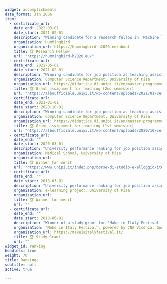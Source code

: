 ```yaml
---
widget: accomplishments
date_format: Jan 2006
item:
  - certificate_url: 
    date_end: 2022-03-01
    date_start: 2021-09-01
    description: "Winning candidate for a research fellow in 'Machine learning and data science to study and predict human migration by integrating data from social networks and traditional sources'"
    organization: HumMingBird
    organization_url: https://hummingbird-h2020.eu/about
    title: 🏆 Research Fellow
    url: "https://hummingbird-h2020.eu/"
  - certificate_url: 
    date_end: 2021-05-01
    date_start: 2021-02-01
    description: "Winning candidate for job position as teaching assistant (tutoring)"
    organization: Computer Science Department, University of Pisa
    organization_url: https://didattica.di.unipi.it/en/master-programme-in-computer-science/
    title: 🏆 Grant assignment for teaching (2nd semester)
    url: "https://alboufficiale.unipi.it/wp-content/uploads/2021/01/verbale-supporti2021.pdf"
  - certificate_url: 
    date_end: 2021-01-01
    date_start: 2020-10-01
    description: "Winning candidate for job position as teaching assistant (tutoring)"
    organization: Computer Science Department, University of Pisa
    organization_url: https://didattica.di.unipi.it/en/master-programme-in-computer-science/
    title: 🏆 Grant assignment for teaching (1st semester)
    url: "https://alboufficiale.unipi.it/wp-content/uploads/2020/10/verbale-counseling.pdf"
  - certificate_url: 
    date_end: ""
    date_start: 2020-03-01
    description: "University performance ranking for job position assignment as ICT assistant"
    organization: Medical School, University of Pisa
    organization_url: 
    title: 🏆 Winner for merit 
    url: "https://www.unipi.it/index.php/borse-di-studio-e-alloggio/item/download/20122_c52fffc6c8ac04bb83de705ad9261ff4"
  - certificate_url: 
    date_end: ""
    date_start: 2018-03-01
    description: "University performance ranking for job position assignment as ICT tech staff assistant"
    organization: e-learning project, University of Pisa
    organization_url: 
    title: 🏆 Winner for merit 
    url: ""
  - certificate_url: 
    date_end: ""
    date_start: 2018-06-01
    description: "Winner of a study grant for 'Make in Italy Festival' event, 2018 edition"
    organization: “Make in Italy Festival”, powered by CNA Vicenza, Goodnet and ItalyPost
    organization_url: https://makeinitalyfestival.it/
    title: 🏆 Study Grant
    url: ""
widget_id: ranking
headless: true
weight: 70
title: Rankings
subtitle: null
active: true

---
```




